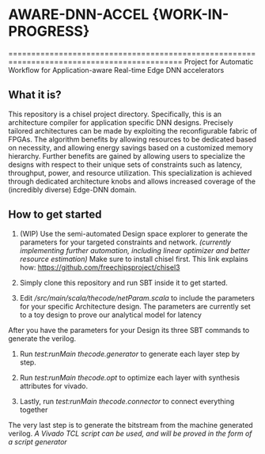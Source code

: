 # AWARE-DNN-ACCEL {WORK-IN-PROGRESS}
============================================================================================
Project for Automatic Workflow for Application-aware Real-time Edge DNN accelerators
## What it is?
This repository is a chisel project directory. Specifically, this is an architecture compiler for application specific DNN designs. Precisely tailored architectures can be made by exploiting the reconfigurable fabric of FPGAs. The algorithm benefits by allowing resources to be dedicated based on necessity, and allowing energy savings based on a customized memory hierarchy. Further benefits are gained by allowing users to specialize the designs with respect to their unique sets of constraints such as latency, throughput, power, and resource utilization. This specialization is achieved through dedicated architecture knobs and allows increased coverage of the (incredibly diverse) Edge-DNN domain.

## How to get started
1. (WIP) Use the semi-automated Design space explorer to generate the parameters for your targeted constraints and network.
    *(currently implementing further automation, including linear optimizer and better resource estimation)*
Make sure to install chisel first. This link explains how:
https://github.com/freechipsproject/chisel3
1. Simply clone this repository and run SBT inside it to get started.

1. Edit */src/main/scala/thecode/netParam.scala* to include the parameters for your specific Architecture design.
The parameters are currently set to a toy design to prove our analytical model for latency

After you have the parameters for your Design its three SBT commands to generate the verilog.

1. Run *test:runMain thecode.generator* to generate each layer step by step.

1. Run *test:runMain thecode.opt* to optimize each layer with synthesis attributes for vivado.

1. Lastly, run *test:runMain thecode.connector* to connect everything together

The very last step is to generate the bitstream from the machine generated verilog.
*A Vivado TCL script can be used, and will be proved in the form of a script generator*


